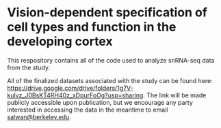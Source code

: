 # Vision-dependent specification of cell types and function in the developing cortex

This respository contains all of the code used to analyze snRNA-seq data from the study. 

All of the finalized datasets associated with the study can be found here:
https://drive.google.com/drive/folders/1g7V-kulvz_J0BsKT4RH40z_xDpurFoOg?usp=sharing. The link will be made publicly accessible upon publication, but we encourage any party interested in accessing the data in the meantime to email salwan@berkeley.edu. 

